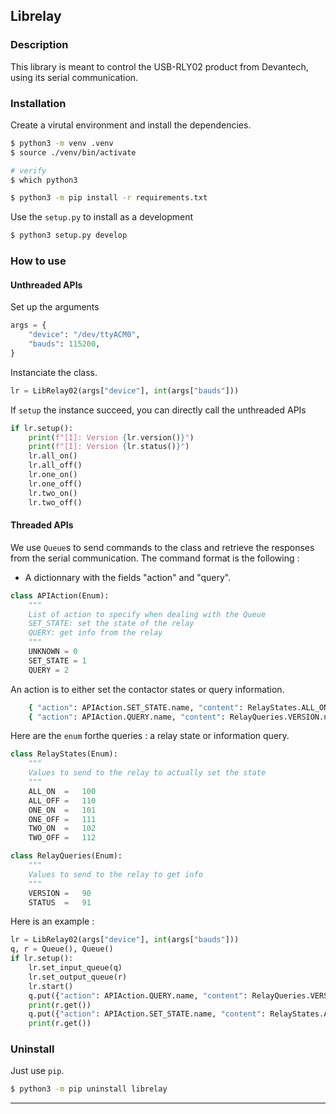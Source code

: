 ## Librelay
### Description
This library is meant to control the USB-RLY02 product from Devantech, using its serial communication.
### Installation
Create a virutal environment and install the dependencies.
```bash
$ python3 -m venv .venv 
$ source ./venv/bin/activate

# verify
$ which python3

$ python3 -m pip install -r requirements.txt
```

Use the `setup.py` to install as a development
```bash
$ python3 setup.py develop
```

### How to use
#### Unthreaded APIs
Set up the arguments
```python
args = {
    "device": "/dev/ttyACM0",
    "bauds": 115200,
}
```
Instanciate the class.
```python
lr = LibRelay02(args["device"], int(args["bauds"]))
```

If `setup` the instance succeed, you can directly call the unthreaded APIs

```python
if lr.setup():
    print(f"[I]: Version {lr.version()}")
    print(f"[I]: Version {lr.status()}")
    lr.all_on()
    lr.all_off()
    lr.one_on()
    lr.one_off()
    lr.two_on()
    lr.two_off()
```

#### Threaded APIs
We use `Queue`s to send commands to the class and retrieve the responses from the serial communication.
The command format is the following :
* A dictionnary with the fields "action" and "query".

```python
class APIAction(Enum):
    """
    List of action to specify when dealing with the Queue
    SET_STATE: set the state of the relay
    QUERY: get info from the relay
    """
    UNKNOWN = 0
    SET_STATE = 1
    QUERY = 2
```

An action is to either set the contactor states or query information.
```bash
    { "action": APIAction.SET_STATE.name, "content": RelayStates.ALL_ON.name }
    { "action": APIAction.QUERY.name, "content": RelayQueries.VERSION.name }
```
Here are the `enum` forthe queries : a relay state or information query.
```python
class RelayStates(Enum):
    """
    Values to send to the relay to actually set the state
    """
    ALL_ON  =   100
    ALL_OFF =   110
    ONE_ON  =   101
    ONE_OFF =   111
    TWO_ON  =   102
    TWO_OFF =   112

class RelayQueries(Enum):
    """
    Values to send to the relay to get info
    """
    VERSION =   90
    STATUS  =   91
```

Here is an example :
```python
lr = LibRelay02(args["device"], int(args["bauds"]))
q, r = Queue(), Queue()
if lr.setup():
    lr.set_input_queue(q)
    lr.set_output_queue(r)
    lr.start()
    q.put({"action": APIAction.QUERY.name, "content": RelayQueries.VERSION.name})
    print(r.get())
    q.put({"action": APIAction.SET_STATE.name, "content": RelayStates.ALL_ON.name})
    print(r.get())
```

### Uninstall

Just use `pip`.
```bash
$ python3 -m pip uninstall librelay
```

---
